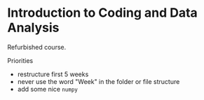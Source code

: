 # Introduction to Coding and Data Analysis

Refurbished course.

Priorities

- restructure first 5 weeks
- never use the word "Week" in the folder or file structure
- add some nice `numpy`

  
